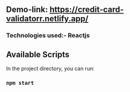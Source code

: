 
## Demo-link: https://credit-card-validatorr.netlify.app/

### Technologies used:- Reactjs


## Available Scripts

In the project directory, you can run:

### `npm start`



